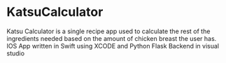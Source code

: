 # KatsuCalculator
Katsu Calculator is a single recipe app used to calculate the rest of the ingredients needed based on the amount of chicken breast the user has. IOS App written in Swift using XCODE and Python Flask Backend in visual studio 
